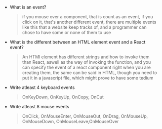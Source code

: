 -   What is an event?
    > if you mouse over a component, that is count as an event, if you click on it, that's another different event, there are multiple events like this that a website keep tracks of, and a programmer can chose to have some or none of them to use
-   What is the different between an HTML element event and a React event?
    > An HTMl element has different strings and how to invoke them than React, aswell as the way of invoking the function, and you can specify the event of a react component right when you are creating them, the same can be said in HTML, though you need to put it in a javascript file, which might prove to have some tedium
-   Write atleast 4 keyboard events
    > OnKeyDown, OnKeyUp, OnCopy, OnCut
-   Write atleast 8 mouse events
    > OnClick, OnMouseEnter, OnMouseOut, OnDrag, OnMouseUp, OnMouseDown, OnMouseLeave,OnMouseOver
